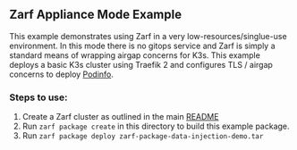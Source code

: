## Zarf Appliance Mode Example

This example demonstrates using Zarf in a very low-resources/singlue-use environment.  In this mode there is no gitops service and Zarf is simply a standard means of wrapping airgap concerns for K3s. This example deploys a basic K3s cluster using Traefik 2 and configures TLS / airgap concerns to deploy [Podinfo](https://github.com/stefanprodan/podinfo).

### Steps to use:
1. Create a Zarf cluster as outlined in the main [README](../../README.md#2-create-the-zarf-cluster)
2. Run `zarf package create` in this directory to build this example package.
3. Run `zarf package deploy zarf-package-data-injection-demo.tar`
